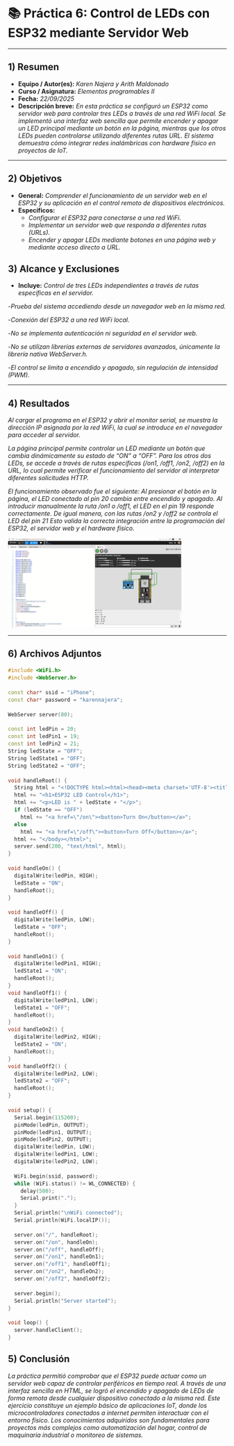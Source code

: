 # 📚 Práctica 6: Control de LEDs con ESP32 mediante Servidor Web
---

## 1) Resumen

- **Equipo / Autor(es):**  _Karen Najera y Arith Maldonado_
- **Curso / Asignatura:** _Elementos programables II_  
- **Fecha:** _22/09/2025_  
- **Descripción breve:** _En esta práctica se configuró un ESP32 como servidor web para controlar tres LEDs a través de una red WiFi local. Se implementó una interfaz web sencilla que permite encender y apagar un LED principal mediante un botón en la página, mientras que los otros LEDs pueden controlarse utilizando diferentes rutas URL. El sistema demuestra cómo integrar redes inalámbricas con hardware físico en proyectos de IoT._


---

## 2) Objetivos

- **General:** _Comprender el funcionamiento de un servidor web en el ESP32 y su aplicación en el control remoto de dispositivos electrónicos._
- **Específicos:**
  - _Configurar el ESP32 para conectarse a una red WiFi._
  - _Implementar un servidor web que responda a diferentes rutas (URLs)._
  - _Encender y apagar LEDs mediante botones en una página web y mediante acceso directo a URL._

## 3) Alcance y Exclusiones

- **Incluye:** _Control de tres LEDs independientes a través de rutas específicas en el servidor._


-_Prueba del sistema accediendo desde un navegador web en la misma red._

-_Conexión del ESP32 a una red WiFi local._

-_No se implementa autenticación ni seguridad en el servidor web._

-_No se utilizan librerías externas de servidores avanzados, únicamente la librería nativa WebServer.h._

-_El control se limita a encendido y apagado, sin regulación de intensidad (PWM)._

---

## 4) Resultados
_Al cargar el programa en el ESP32 y abrir el monitor serial, se muestra la dirección IP asignada por la red WiFi, la cual se introduce en el navegador para acceder al servidor._

_La página principal permite controlar un LED mediante un botón que cambia dinámicamente su estado de “ON” a “OFF”. Para los otros dos LEDs, se accede a través de rutas específicas (/on1, /off1, /on2, /off2) en la URL, lo cual permite verificar el funcionamiento del servidor al interpretar diferentes solicitudes HTTP._

_El funcionamiento observado fue el siguiente:_
_Al presionar el botón en la página, el LED conectado al pin 20 cambia entre encendido y apagado._
_Al introducir manualmente la ruta /on1 o /off1, el LED en el pin 19 responde correctamente._
_De igual manera, con las rutas /on2 y /off2 se controla el LED del pin 21_
_Esto valida la correcta integración entre la programación del ESP32, el servidor web y el hardware físico._




<img src="recursos/imgs/P4.png" alt="..." width="400px">


---

## 6) Archivos Adjuntos

```CPP
#include <WiFi.h>
#include <WebServer.h>
 
const char* ssid = "iPhone";
const char* password = "karennajera";
 
WebServer server(80);
 
const int ledPin = 20;  
const int ledPin1 = 19;
const int ledPin2 = 21;
String ledState = "OFF";
String ledState1 = "OFF";
String ledState2 = "OFF";
 
void handleRoot() {
  String html = "<!DOCTYPE html><html><head><meta charset='UTF-8'><title>ESP32 LED Control</title></head><body>";
  html += "<h1>ESP32 LED Control</h1>";
  html += "<p>LED is " + ledState + "</p>";
  if (ledState == "OFF")
    html += "<a href=\"/on\"><button>Turn On</button></a>";
  else
    html += "<a href=\"/off\"><button>Turn Off</button></a>";
  html += "</body></html>";
  server.send(200, "text/html", html);
}
 
void handleOn() {
  digitalWrite(ledPin, HIGH);
  ledState = "ON";
  handleRoot();
}
 
void handleOff() {
  digitalWrite(ledPin, LOW);
  ledState = "OFF";
  handleRoot();
}
 
void handleOn1() {
  digitalWrite(ledPin1, HIGH);
  ledState1 = "ON";
  handleRoot();
}
void handleOff1() {
  digitalWrite(ledPin1, LOW);
  ledState1 = "OFF";
  handleRoot();
}
void handleOn2() {
  digitalWrite(ledPin2, HIGH);
  ledState2 = "ON";
  handleRoot();
}
void handleOff2() {
  digitalWrite(ledPin2, LOW);
  ledState2 = "OFF";
  handleRoot();
}
 
void setup() {
  Serial.begin(115200);
  pinMode(ledPin, OUTPUT);
  pinMode(ledPin1, OUTPUT);
  pinMode(ledPin2, OUTPUT);
  digitalWrite(ledPin, LOW);
  digitalWrite(ledPin1, LOW);
  digitalWrite(ledPin2, LOW);
 
  WiFi.begin(ssid, password);
  while (WiFi.status() != WL_CONNECTED) {
    delay(500);
    Serial.print(".");
  }
  Serial.println("\nWiFi connected");
  Serial.println(WiFi.localIP());
 
  server.on("/", handleRoot);
  server.on("/on", handleOn);
  server.on("/off", handleOff);
  server.on("/on1", handleOn1);
  server.on("/off1", handleOff1);
  server.on("/on2", handleOn2);
  server.on("/off2", handleOff2);
 
  server.begin();
  Serial.println("Server started");
}
 
void loop() {
  server.handleClient();
}


```

## 5) Conclusión
_La práctica permitió comprobar que el ESP32 puede actuar como un servidor web capaz de controlar periféricos en tiempo real. A través de una interfaz sencilla en HTML, se logró el encendido y apagado de LEDs de forma remota desde cualquier dispositivo conectado a la misma red._
_Este ejercicio constituye un ejemplo básico de aplicaciones IoT, donde los microcontroladores conectados a internet permiten interactuar con el entorno físico. Los conocimientos adquiridos son fundamentales para proyectos más complejos como automatización del hogar, control de maquinaria industrial o monitoreo de sistemas._